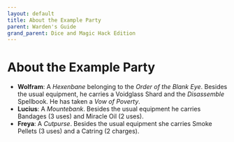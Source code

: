 ```yaml
---
layout: default
title: About the Example Party
parent: Warden's Guide 
grand_parent: Dice and Magic Hack Edition
---
```


# About the Example Party

- **Wolfram**: A _Hexenbane_ belonging to the _Order of the Blank Eye_. Besides the usual equipment, he carries a Voidglass Shard and the _Disassemble_ Spellbook. He has taken a _Vow of Poverty_. 
- **Lucius**: A _Mountebank_. Besides the usual equipment he carries Bandages (3 uses) and Miracle Oil (2 uses).
- **Freya**: A _Cutpurse_. Besides the usual equipment she carries Smoke Pellets (3 uses) and a Catring (2 charges).
